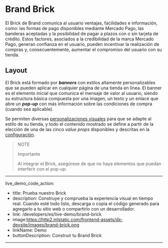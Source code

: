 # Brand Brick

El Brick de Brand comunica al usuario ventajas, facilidades e información, como: las formas de pago disponibles mediante Mercado Pago, las banderas aceptadas y la posibilidad de pagar a plazos con o sin tarjeta de crédito. Estos factores, asociados a la credibilidad de la marca Mercado Pago, generan confianza en el usuario, pueden incentivar la realización de compras y, consecuentemente, aumentar el compromiso del usuario con su tienda.

## Layout

El Brick está formado por **_banners_** con estilos altamente personalizables que se pueden aplicar en cualquier página de una tienda en línea.
El banner es el elemento inicial que comunica el mensaje de valor al usuario, siendo su estructura básica compuesta por una imagen, un texto y un enlace que abre un **_pop-up_** con más información sobre las condiciones de compra (cuando sea aplicable).

Se permiten diversas [personalizaciones visuales](/developers/es/docs/checkout-bricks/brand-brick/visual-customizations) para que se adapte al estilo de su tienda, y todo el contenido mostrado se define a partir de la elección de una de las cinco _value props_ disponibles y descritas en la [configuración](/developers/es/docs/checkout-bricks/brand-brick/settings/default-rendering).

> NOTE
>
> Importante
>
> Al integrar el Brick, asegúrese de que no haya elementos que puedan interferir con el pop-up.

---
live_demo_code_action:
- title: Prueba nuestro Brick
- description: Construye y comprueba la experiencia visual en tiempo real. Cuando esté todo listo, descarga o copia el código generado para agregarlo a tu sitio web o compartirlo con un desarrollador.
- link: /developers/es/live-demo/brand-brick
- image:https://http2.mlstatic.com/frontend-assets/dx-devsite/images/brand-brick.png
- linkName: Demo
- buttonDescription: Construir tu Brand Brick
---